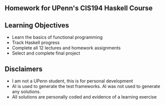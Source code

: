 ## Homework for UPenn's CIS194 Haskell Course

## Learning Objectives
- Learn the basics of functional programming
- Track Haskell progress
- Complete all 12 lectures and homework assignments
- Select and complete final project

## Disclaimers
- I am not a UPenn student, this is for personal development
- AI is used to generate the test frameworks. AI was not used to generate any solutions.
- All solutions are personally coded and evidence of a learning exercise
